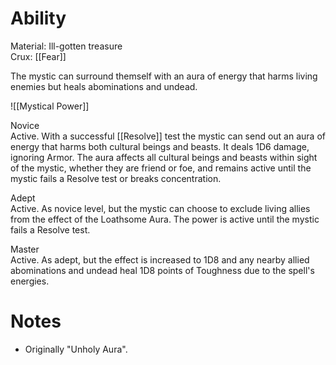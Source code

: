 # Ability
Material: Ill-gotten treasure<br>Crux: [[Fear]]

The mystic can surround themself with an aura of energy that harms living enemies but heals abominations and undead.

![[Mystical Power]]

Novice<br>Active. With a successful [[Resolve]] test the mystic can send out an aura of energy that harms both cultural beings and beasts. It deals 1D6 damage, ignoring Armor. The aura affects all cultural beings and beasts within sight of the mystic, whether they are friend or foe, and remains active until the mystic fails a Resolve test or breaks concentration.

Adept<br>Active. As novice level, but the mystic can choose to exclude living allies from the effect of the Loathsome Aura. The power is active until the mystic fails a Resolve test.

Master<br>Active. As adept, but the effect is increased to 1D8 and any nearby allied abominations and undead heal 1D8 points of Toughness due to the spell's energies.
# Notes
* Originally "Unholy Aura".